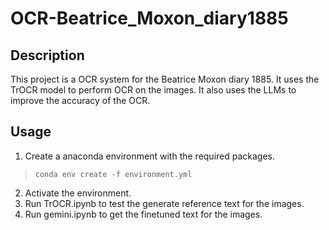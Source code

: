 # OCR-Beatrice_Moxon_diary1885

## Description

This project is a OCR system for the Beatrice Moxon diary 1885. It uses the TrOCR model to perform OCR on the images. It also uses the LLMs to improve the accuracy of the OCR.

## Usage

1. Create a anaconda environment with the required packages.
> `conda env create -f environment.yml`
2. Activate the environment.
3. Run TrOCR.ipynb to test the generate reference text for the images.
4. Run gemini.ipynb to get the finetuned text for the images.
